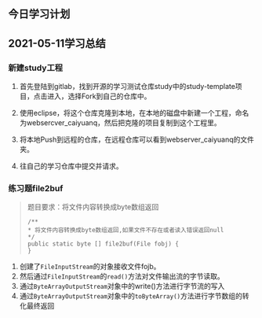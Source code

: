 ## 今日学习计划

## 2021-05-11学习总结

### 新建study工程

1. 首先登陆到gitlab，找到开源的学习测试仓库study中的study-template项目，点击进入，选择Fork到自己的仓库中。

2. 使用eclipse，将这个仓库克隆到本地，在本地的磁盘中新建一个工程，命名为websercver_caiyuanq，然后把克隆的项目复制到这个工程里。

3. 将本地Push到远程的仓库，在远程仓库可以看到webserver_caiyuanq的文件夹。

4. 往自己的学习仓库中提交并请求。

### 练习题file2buf

> 题目要求：将文件内容转换成byte数组返回
>
> ```
> /**
> * 将文件内容转换成byte数组返回,如果文件不存在或者读入错误返回null
> */
> public static byte [] file2buf(File fobj) {
> }
> ```

1. 创建了``FileInputStream``的对象接收文件fojb。
2. 然后通过``FileInputStream``的``read()``方法对文件输出流的字节读取。
3. 通过``ByteArrayOutputStream``对象中的write()方法进行字节流的写入
4. 通过``ByteArrayOutputStream``对象中的``toByteArray()``方法进行字节数组的转化最终返回